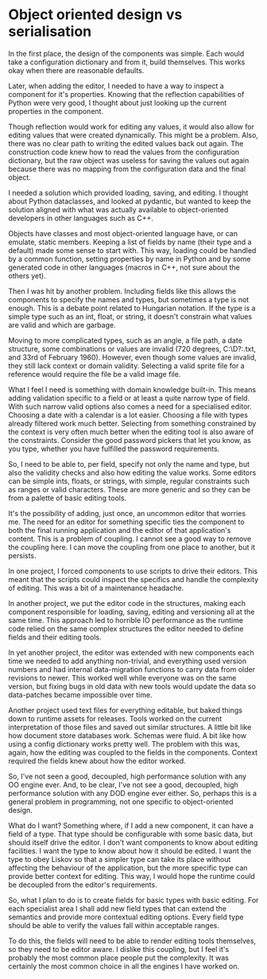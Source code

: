 # Object oriented design vs serialisation

In the first place, the design of the components was simple. Each would take a
configuration dictionary and from it, build themselves. This works okay when
there are reasonable defaults.

Later, when adding the editor, I needed to have a way to inspect a component
for it's properties. Knowing that the reflection capabilities of Python were
very good, I thought about just looking up the current properties in the
component. 

Though reflection would work for editing any values, it would also allow for
editing values that were created dynamically. This might be a problem. Also,
there was no clear path to writing the edited values back out again. The
construction code knew how to read the values from the configuration
dictionary, but the raw object was useless for saving the values out again
because there was no mapping from the configuration data and the final object.

I needed a solution which provided loading, saving, and editing. I thought
about Python dataclasses, and looked at pydantic, but wanted to keep the
solution aligned with what was actually available to object-oriented developers
in other languages such as C++.

Objects have classes and most object-oriented language have, or can emulate,
static members. Keeping a list of fields by name (their type and a default)
made some sense to start with. This way, loading could be handled by a common
function, setting properties by name in Python and by some generated code in
other languages (macros in C++, not sure about the others yet).

Then I was hit by another problem. Including fields like this allows the
components to specify the names and types, but sometimes a type is not enough.
This is a debate point related to Hungarian notation. If the type is a simple
type such as an int, float, or string, it doesn't constrain what values are
valid and which are garbage. 

Moving to more complicated types, such as an angle, a file path, a date
structure, some combinations or values are invalid (720 degrees, C:\D?:\.txt,
and 33rd of February 1960). However, even though some values are invalid, they
still lack context or domain validity. Selecting a valid sprite file for a
reference would require the file be a valid image file.

What I feel I need is something with domain knowledge built-in. This means
adding validation specific to a field or at least a quite narrow type of field.
With such narrow valid options also comes a need for a specialised editor.
Choosing a date with a calendar is a lot easier. Choosing a file with types
already filtered work much better. Selecting from something constrained by the
context is very often much better when the editing tool is also aware of the
constraints. Consider the good password pickers that let you know, as you type,
whether you have fulfilled the password requirements.

So, I need to be able to, per field, specify not only the name and type, but
also the validity checks and also how editing the value works. Some editors can
be simple ints, floats, or strings, with simple, regular constraints such as
ranges or valid characters. These are more generic and so they can be from a
palette of basic editing tools.

It's the possibility of adding, just once, an uncommon editor that worries me.
The need for an editor for something specific ties the component to both the
final running application and the editor of that application's content.
This is a problem of coupling. I cannot see a good way to remove the coupling
here. I can move the coupling from one place to another, but it persists.

In one project, I forced components to use scripts to drive their editors. This
meant that the scripts could inspect the specifics and handle the complexity of
editing. This was a bit of a maintenance headache.

In another project, we put the editor code in the structures, making each
component responsible for loading, saving, editing and versioning all at the
same time.
This approach led to horrible IO performance as the runtime code relied on the
same complex structures the editor needed to define fields and their editing tools.

In yet another project, the editor was extended with new components each time
we needed to add anything non-trivial, and everything used version numbers and
had internal data-migration functions to carry data from older revisions to
newer. This worked well while everyone was on the same version, but fixing bugs
in old data with new tools would update the data so data-patches became
impossible over time.

Another project used text files for everything editable, but baked things down
to runtime assets for releases. Tools worked on the current interpretation of
those files and saved out similar structures. A little bit like how document
store databases work. Schemas were fluid. A bit like how using a config
dictionary works pretty well. The problem with this was, again, how the editing
was coupled to the fields in the components. Context required the fields knew
about how the editor worked.

So, I've not seen a good, decoupled, high performance solution with any OO
engine ever. And, to be clear, I've not see a good, decoupled, high performance
solution with any DOD engine ever either. So, perhaps this is a general problem
in programming, not one specific to object-oriented design.

What do I want? Something where, if I add a new component, it can have a field
of a type. That type should be configurable with some basic data, but should
itself drive the editor. I don't want components to know about editing
facilities. I want the type to know about how it should be edited. I want the
type to obey Liskov so that a simpler type can take its place without affecting
the behaviour of the application, but the more specific type can provide better
context for editing. This way, I would hope the runtime could be decoupled from
the editor's requirements.

So, what I plan to do is to create fields for basic types with basic editing. 
For each specialist area I shall add new field types that can extend the
semantics and provide more contextual editing options. Every field type should
be able to verify the values fall within acceptable ranges. 

To do this, the fields will need to be able to render editing tools themselves,
so they need to be editor aware. I dislike this coupling, but I feel it's
probably the most common place people put the complexity. It was certainly the
most common choice in all the engines I have worked on.
